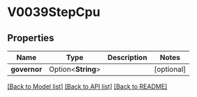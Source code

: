 # V0039StepCpu

## Properties

Name | Type | Description | Notes
------------ | ------------- | ------------- | -------------
**governor** | Option<**String**> |  | [optional]

[[Back to Model list]](../README.md#documentation-for-models) [[Back to API list]](../README.md#documentation-for-api-endpoints) [[Back to README]](../README.md)


